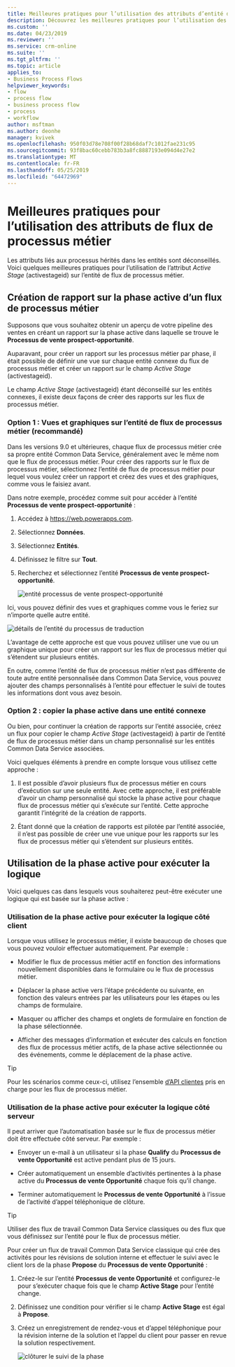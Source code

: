 ```yaml
---
title: Meilleures pratiques pour l’utilisation des attributs d’entité de flux de processus métier | MicrosoftDocs
description: Découvrez les meilleures pratiques pour l’utilisation des attributs d’entité de flux de processus métier.
ms.custom: ''
ms.date: 04/23/2019
ms.reviewer: ''
ms.service: crm-online
ms.suite: ''
ms.tgt_pltfrm: ''
ms.topic: article
applies_to:
- Business Process Flows
helpviewer_keywords:
- flow
- process flow
- business process flow
- process
- workflow
author: msftman
ms.author: deonhe
manager: kvivek
ms.openlocfilehash: 950f03d78e708f00f28b68daf7c1012fae231c95
ms.sourcegitcommit: 93f8bac60cebb783b3a8fc8887193e094d4e27e2
ms.translationtype: MT
ms.contentlocale: fr-FR
ms.lasthandoff: 05/25/2019
ms.locfileid: "64472969"
---
```

# <a name="best-practices-in-using-business-process-flow-attributes"></a>Meilleures pratiques pour l’utilisation des attributs de flux de processus métier


Les attributs liés aux processus hérités dans les entités sont déconseillés. Voici quelques meilleures pratiques pour l’utilisation de l’attribut *Active Stage* (activestageid) sur l’entité de flux de processus métier. 

## <a name="reporting-on-the-active-stage-of-a-business-process-flow"></a>Création de rapport sur la phase active d’un flux de processus métier

Supposons que vous souhaitez obtenir un aperçu de votre pipeline des ventes en créant un rapport sur la phase active dans laquelle se trouve le **Processus de vente prospect-opportunité**.

Auparavant, pour créer un rapport sur les processus métier par phase, il était possible de définir une vue sur chaque entité connexe du flux de processus métier et créer un rapport sur le champ *Active Stage* (activestageid).

Le champ *Active Stage* (activestageid) étant déconseillé sur les entités connexes, il existe deux façons de créer des rapports sur les flux de processus métier.

### <a name="option-1-views-and-charts-on-business-process-flow-entity-recommended"></a>Option 1 : Vues et graphiques sur l’entité de flux de processus métier **(recommandé)**

Dans les versions 9.0 et ultérieures, chaque flux de processus métier crée sa propre entité Common Data Service, généralement avec le même nom que le flux de processus métier. Pour créer des rapports sur le flux de processus métier, sélectionnez l’entité de flux de processus métier pour lequel vous voulez créer un rapport et créez des vues et des graphiques, comme vous le faisiez avant.

Dans notre exemple, procédez comme suit pour accéder à l’entité **Processus de vente prospect-opportunité** :
1. Accédez à https://web.powerapps.com.
1. Sélectionnez **Données**.
1. Sélectionnez **Entités**.
1. Définissez le filtre sur **Tout**.
1. Recherchez et sélectionnez l’entité **Processus de vente prospect-opportunité**.

   ![entité processus de vente prospect-opportunité](media/best-practices-entity-attributes/lead-opportunity-process.png)

Ici, vous pouvez définir des vues et graphiques comme vous le feriez sur n’importe quelle autre entité.

![détails de l’entité du processus de traduction](media/best-practices-entity-attributes/lead-to-opportunity-sales-process-details.png)

L’avantage de cette approche est que vous pouvez utiliser une vue ou un graphique unique pour créer un rapport sur les flux de processus métier qui s’étendent sur plusieurs entités.

En outre, comme l’entité de flux de processus métier n’est pas différente de toute autre entité personnalisée dans Common Data Service, vous pouvez ajouter des champs personnalisés à l’entité pour effectuer le suivi de toutes les informations dont vous avez besoin.

### <a name="option-2-copy-active-stage-to-a-related-entity"></a>Option 2 : copier la phase active dans une entité connexe

Ou bien, pour continuer la création de rapports sur l’entité associée, créez un flux pour copier le champ *Active Stage* (activestageid) à partir de l’entité de flux de processus métier dans un champ personnalisé sur les entités Common Data Service associées.

Voici quelques éléments à prendre en compte lorsque vous utilisez cette approche :

1.  Il est possible d’avoir plusieurs flux de processus métier en cours d’exécution sur une seule entité. Avec cette approche, il est préférable d’avoir un champ personnalisé qui stocke la phase active pour chaque flux de processus métier qui s’exécute sur l’entité. Cette approche garantit l’intégrité de la création de rapports.

1.  Étant donné que la création de rapports est pilotée par l’entité associée, il n’est pas possible de créer une vue unique pour les rapports sur les flux de processus métier qui s’étendent sur plusieurs entités.

## <a name="using-the-active-stage-to-run-logic"></a>Utilisation de la phase active pour exécuter la logique

Voici quelques cas dans lesquels vous souhaiterez peut-être exécuter une logique qui est basée sur la phase active :

### <a name="using-the-active-stage-to-run-client-side-logic"></a>Utilisation de la phase active pour exécuter la logique côté client

Lorsque vous utilisez le processus métier, il existe beaucoup de choses que vous pouvez vouloir effectuer automatiquement. Par exemple :

-   Modifier le flux de processus métier actif en fonction des informations nouvellement disponibles dans le formulaire ou le flux de processus métier.

-   Déplacer la phase active vers l’étape précédente ou suivante, en fonction des valeurs entrées par les utilisateurs pour les étapes ou les champs de formulaire.

-   Masquer ou afficher des champs et onglets de formulaire en fonction de la phase sélectionnée.

-   Afficher des messages d’information et exécuter des calculs en fonction des flux de processus métier actifs, de la phase active sélectionnée ou des événements, comme le déplacement de la phase active.

> [!TIP]
> Pour les scénarios comme ceux-ci, utilisez l’ensemble [d’API clientes](https://docs.microsoft.com/dynamics365/customer-engagement/developer/clientapi/reference/formcontext-data-process) pris en charge pour les flux de processus métier.
>

### <a name="using-the-active-stage-to-run-server-side-logic"></a>Utilisation de la phase active pour exécuter la logique côté serveur

Il peut arriver que l’automatisation basée sur le flux de processus métier doit être effectuée côté serveur. Par exemple :

-   Envoyer un e-mail à un utilisateur si la phase **Qualify** du **Processus de vente Opportunité** est active pendant plus de 15 jours.

-   Créer automatiquement un ensemble d’activités pertinentes à la phase active du **Processus de vente Opportunité** chaque fois qu’il change.

-   Terminer automatiquement le **Processus de vente Opportunité** à l’issue de l’activité d’appel téléphonique de clôture.

> [!TIP]
> Utiliser des flux de travail Common Data Service classiques ou des flux que vous définissez sur l’entité pour le flux de processus métier.
> 

Pour créer un flux de travail Common Data Service classique qui crée des activités pour les révisions de solution interne et effectuer le suivi avec le client lors de la phase **Propose** du **Processus de vente Opportunité** :

1. Créez-le sur l’entité **Processus de vente Opportunité** et configurez-le pour s’exécuter chaque fois que le champ **Active Stage** pour l’entité change. 
1. Définissez une condition pour vérifier si le champ **Active Stage** est égal à **Propose**. 
1. Créez un enregistrement de rendez-vous et d’appel téléphonique pour la révision interne de la solution et l’appel du client pour passer en revue la solution respectivement.

   ![clôturer le suivi de la phase](media/best-practices-entity-attributes/close-stage-followup.png)
